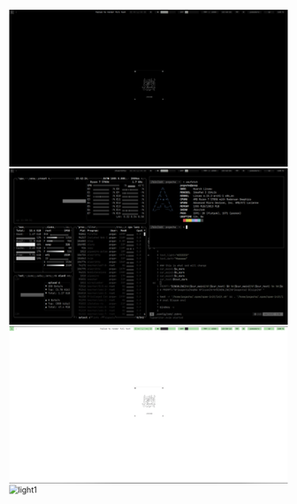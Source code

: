![dark0](/screenshots/desktop0.png)
![dark1](/screenshots/desktop3.png)
![light0](/screenshots/desktop-green0.png)
![light1](/screenshots/desktop-green3.png)
